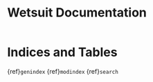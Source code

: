 # Wetsuit Documentation

```{include} contents.md
```

# Indices and Tables
{ref}`genindex`
{ref}`modindex`
{ref}`search`
